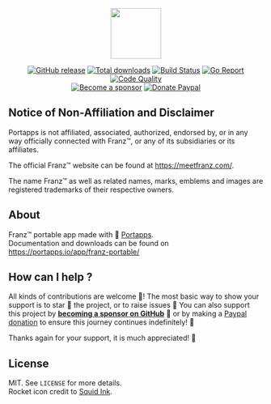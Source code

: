 <p align="center"><a href="https://portapps.io/app/franz-portable/" target="_blank"><img width="100" src="https://github.com/portapps/franz-portable/blob/master/res/papp.png"></a></p>

<p align="center">
  <a href="https://portapps.io/app/franz-portable/#download"><img src="https://img.shields.io/github/release/portapps/franz-portable.svg?style=flat-square" alt="GitHub release"></a>
  <a href="https://portapps.io/app/franz-portable/#download"><img src="https://img.shields.io/github/downloads/portapps/franz-portable/total.svg?style=flat-square" alt="Total downloads"></a>
  <a href="https://travis-ci.com/portapps/franz-portable"><img src="https://img.shields.io/travis/com/portapps/franz-portable/master.svg?style=flat-square" alt="Build Status"></a>
  <a href="https://goreportcard.com/report/github.com/portapps/franz-portable"><img src="https://goreportcard.com/badge/github.com/portapps/franz-portable?style=flat-square" alt="Go Report"></a>
  <a href="https://www.codacy.com/app/portapps/franz-portable"><img src="https://img.shields.io/codacy/grade/2a33ee1ad86f4d00acbd685c00b910db.svg?style=flat-square" alt="Code Quality"></a>
  <br /><a href="https://github.com/sponsors/crazy-max"><img src="https://img.shields.io/badge/sponsor-crazy--max-181717.svg?logo=github&style=flat-square" alt="Become a sponsor"></a>
  <a href="https://www.paypal.me/crazyws"><img src="https://img.shields.io/badge/donate-paypal-00457c.svg?logo=paypal&style=flat-square" alt="Donate Paypal"></a>
</p>

## Notice of Non-Affiliation and Disclaimer

Portapps is not affiliated, associated, authorized, endorsed by, or in any way officially connected with Franz™, or any of its subsidiaries or its affiliates.

The official Franz™ website can be found at https://meetfranz.com/.

The name Franz™ as well as related names, marks, emblems and images are registered trademarks of their respective owners.

## About

Franz™ portable app made with 🚀 [Portapps](https://portapps.io).<br />
Documentation and downloads can be found on https://portapps.io/app/franz-portable/

## How can I help ?

All kinds of contributions are welcome :raised_hands:! The most basic way to show your support is to star :star2: the project, or to raise issues :speech_balloon: You can also support this project by [**becoming a sponsor on GitHub**](https://github.com/sponsors/crazy-max) :clap: or by making a [Paypal donation](https://www.paypal.me/crazyws) to ensure this journey continues indefinitely! :rocket:

Thanks again for your support, it is much appreciated! :pray:

## License

MIT. See `LICENSE` for more details.<br />
Rocket icon credit to [Squid Ink](http://thesquid.ink).
